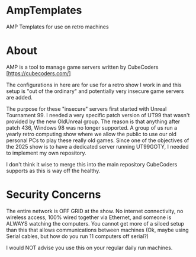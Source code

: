 # AmpTemplates
AMP Templates for use on retro machines

# About
AMP is a tool to manage game servers written by CubeCoders [https://cubecoders.com/]

The configurations in here are for use for a retro show I work in and this setup is "out of the ordinary" and potentially very insecure game servers are added.

The purpose for these "insecure" servers first started with Unreal Tournament 99.  I needed a very specific patch version of UT99 that wasn't provided by the new OldUnreal group.  The reason is that anything after patch 436, Windows 98 was no longer supported.  A group of us run a yearly retro computing show where we allow the public to use our old personal PCs to play these really old games.  Since one of the objectives of the 2025 show is to have a dedicated server running UT99GOTY, I needed to implement my own repository.

I don't think it wise to merge this into the main repository CubeCoders supports as this is way off the healthy.

# Security Concerns
The entire network is OFF GRID at the show.  No internet connectivity, no wireless access, 100% wired together via Ethernet, and someone is ALWAYS watching the computers.  You cannot get more of a siloed setup than this that allows communications between machines (Ok, maybe using Serial cables, but how do you run 11 computers off serial?)

I would NOT advise you use this on your regular daily run machines.
